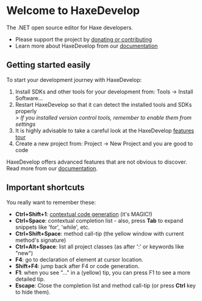 # Welcome to HaxeDevelop

The .NET open source editor for Haxe developers.

* Please support the project by <a href="http://haxe.org/foundation/donate.html">donating or contributing</a>
* Learn more about HaxeDevelop from our <a href="http://haxedevelop.org/system-requirements.html">documentation</a>

## Getting started easily

To start your development journey with HaxeDevelop:

1. Install SDKs and other tools for your development from: Tools -> Install Software...
1. Restart HaxeDevelop so that it can detect the installed tools and SDKs properly  
  <span style="font-style: italic">> If you installed version control tools, remember to enable them from settings</span>
1. It is highly advisable to take a careful look at the HaxeDevelop <a href="http://haxedevelop.org/features.html" class="postlink">features tour</a>
1. Create a new project from: Project -> New Project and you are good to code

HaxeDevelop offers advanced features that are not obvious to discover. Read more from our <a href="http://haxedevelop.org/system-requirements.html" class="postlink">documentation</a>. 

## Important shortcuts

You really want to remember these:

* <span style="font-weight: bold">Ctrl+Shift+1</span>: <a href="http://haxedevelop.org/code-generation.html" class="postlink">contextual code generation</a> (it's MAGIC!)
* <span style="font-weight: bold">Ctrl+Space</span>: contextual completion list - also, press <span style="font-weight: bold">Tab</span> to expand snippets like 'for', 'while', etc.
* <span style="font-weight: bold">Ctrl+Shift+Space</span>: method call-tip (the yellow window with current method's signature)
* <span style="font-weight: bold">Ctrl+Alt+Space</span>: list all project classes (as after ':' or keywords like "new")
* <span style="font-weight: bold">F4</span>: go to declaration of element at cursor location.
* <span style="font-weight: bold">Shift+F4</span>: jump back after F4 or code generation.
* <span style="font-weight: bold">F1</span>: when you see "..." in a (yellow) tip, you can press F1 to see a more detailed tip.
* <span style="font-weight: bold">Escape</span>: Close the completion list and method call-tip (or press <span style="font-weight: bold">Ctrl</span> key to hide them). 

